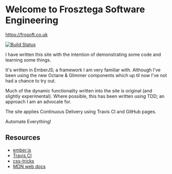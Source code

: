 # Welcome to Frosztega Software Engineering

https://frosoft.co.uk

[![Build Status](https://travis-ci.com/frosoft/hello.svg?branch=master)](https://travis-ci.com/frosoft/hello)

I have written this site with the intention of demonstrating some code and learning some things.

It's written in EmberJS; a framework I am very familiar with. Although I've been using the new Octane & Glimmer components
which up til now I've not had a chance to try out.

Much of the dynamic functionality written into the site is original 
(and slightly experimental). Where possible, this has been written using TDD; 
an approach I am an advocate for.

The site applies Continuous Delivery using Travis CI and GitHub pages.

Automate Everything!

## Resources

* [ember.js](https://emberjs.com/)
* [Travis CI](https://travis-ci.com/)
* [css-tricks](https://css-tricks.com/)
* [MDN web docs](https://developer.mozilla.org/)
